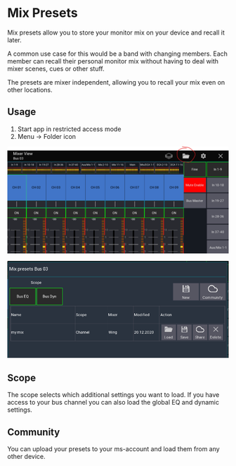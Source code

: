# Mix Presets

Mix presets allow you to store your monitor mix on your device and recall it later.

A common use case for this would be a band with changing members. Each member can recall their personal monitor mix
without having to deal with mixer scenes, cues or other stuff.

The presets are mixer independent, allowing you to recall your mix even on other locations.

## Usage

1. Start app in restricted access mode
2. Menu -> Folder icon

![mixer](img/mix-presets/1.png)

![preset popup](img/mix-presets/2.png)

## Scope

The scope selects which additional settings you want to load.
If you have access to your bus channel you can also load the global EQ and dynamic settings.

## Community

You can upload your presets to your ms-account and load them from any other device.
